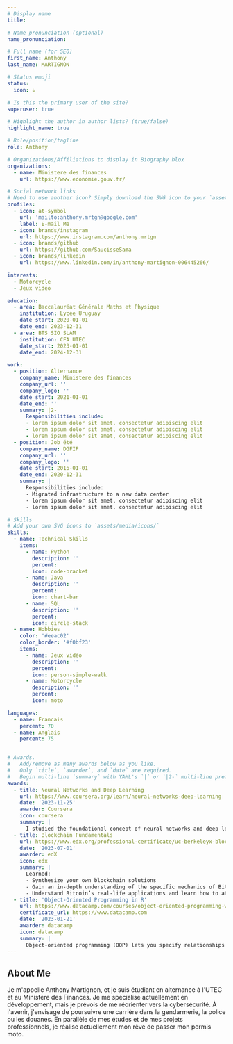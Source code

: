 ```yaml
---
# Display name
title: 

# Name pronunciation (optional)
name_pronunciation: 

# Full name (for SEO)
first_name: Anthony
last_name: MARTIGNON

# Status emoji
status:
  icon: ☕️

# Is this the primary user of the site?
superuser: true

# Highlight the author in author lists? (true/false)
highlight_name: true

# Role/position/tagline
role: Anthony

# Organizations/Affiliations to display in Biography blox
organizations:
  - name: Ministere des finances
    url: https://www.economie.gouv.fr/

# Social network links
# Need to use another icon? Simply download the SVG icon to your `assets/media/icons/` folder.
profiles:
  - icon: at-symbol
    url: 'mailto:anthony.mrtgn@google.com'
    label: E-mail Me
  - icon: brands/instagram
    url: https://www.instagram.com/anthony.mrtgn
  - icon: brands/github
    url: https://github.com/SaucisseSama
  - icon: brands/linkedin
    url: https://www.linkedin.com/in/anthony-martignon-006445266/

interests:
  - Motorcycle
  - Jeux vidéo

education:
  - area: Baccalauréat Générale Maths et Physique 
    institution: Lycée Uruguay
    date_start: 2020-01-01
    date_end: 2023-12-31
  - area: BTS SIO SLAM
    institution: CFA UTEC
    date_start: 2023-01-01
    date_end: 2024-12-31

work:
  - position: Alternance
    company_name: Ministere des finances
    company_url: ''
    company_logo: ''
    date_start: 2021-01-01
    date_end: ''
    summary: |2-
      Responsibilities include:
      - lorem ipsum dolor sit amet, consectetur adipiscing elit
      - lorem ipsum dolor sit amet, consectetur adipiscing elit
      - lorem ipsum dolor sit amet, consectetur adipiscing elit
  - position: Job été
    company_name: DGFIP
    company_url: ''
    company_logo: ''
    date_start: 2016-01-01
    date_end: 2020-12-31
    summary: |
      Responsibilities include:
      - Migrated infrastructure to a new data center
      - lorem ipsum dolor sit amet, consectetur adipiscing elit
      - lorem ipsum dolor sit amet, consectetur adipiscing elit

# Skills
# Add your own SVG icons to `assets/media/icons/`
skills:
  - name: Technical Skills
    items:
      - name: Python
        description: ''
        percent: 
        icon: code-bracket
      - name: Java
        description: ''
        percent: 
        icon: chart-bar
      - name: SQL
        description: ''
        percent: 
        icon: circle-stack
  - name: Hobbies
    color: '#eeac02'
    color_border: '#f0bf23'
    items:
      - name: Jeux vidéo
        description: ''
        percent:
        icon: person-simple-walk
      - name: Motorcycle
        description: ''
        percent:
        icon: moto

languages:
  - name: Francais
    percent: 70
  - name: Anglais
    percent: 75


# Awards.
#   Add/remove as many awards below as you like.
#   Only `title`, `awarder`, and `date` are required.
#   Begin multi-line `summary` with YAML's `|` or `|2-` multi-line prefix and indent 2 spaces below.
awards:
  - title: Neural Networks and Deep Learning
    url: https://www.coursera.org/learn/neural-networks-deep-learning
    date: '2023-11-25'
    awarder: Coursera
    icon: coursera
    summary: |
      I studied the foundational concept of neural networks and deep learning. By the end, I was familiar with the significant technological trends driving the rise of deep learning; build, train, and apply fully connected deep neural networks; implement efficient (vectorized) neural networks; identify key parameters in a neural network’s architecture; and apply deep learning to your own applications.
  - title: Blockchain Fundamentals
    url: https://www.edx.org/professional-certificate/uc-berkeleyx-blockchain-fundamentals
    date: '2023-07-01'
    awarder: edX
    icon: edx
    summary: |
      Learned:
      - Synthesize your own blockchain solutions
      - Gain an in-depth understanding of the specific mechanics of Bitcoin
      - Understand Bitcoin’s real-life applications and learn how to attack and destroy Bitcoin, Ethereum, smart contracts and Dapps, and alternatives to Bitcoin’s Proof-of-Work consensus algorithm
  - title: 'Object-Oriented Programming in R'
    url: https://www.datacamp.com/courses/object-oriented-programming-with-s3-and-r6-in-r
    certificate_url: https://www.datacamp.com
    date: '2023-01-21'
    awarder: datacamp
    icon: datacamp
    summary: |
      Object-oriented programming (OOP) lets you specify relationships between functions and the objects that they can act on, helping you manage complexity in your code. This is an intermediate level course, providing an introduction to OOP, using the S3 and R6 systems. S3 is a great day-to-day R programming tool that simplifies some of the functions that you write. R6 is especially useful for industry-specific analyses, working with web APIs, and building GUIs.
---
```


## About Me

Je m'appelle Anthony Martignon, et je suis étudiant en alternance à l'UTEC et au Ministère des Finances. Je me spécialise actuellement en développement, mais je prévois de me réorienter vers la cybersécurité. À l'avenir, j'envisage de poursuivre une carrière dans la gendarmerie, la police ou les douanes. En parallèle de mes études et de mes projets professionnels, je réalise actuellement mon rêve de passer mon permis moto.
